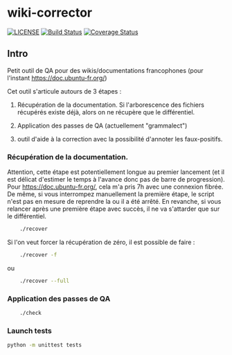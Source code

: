 # wiki-corrector

[![LICENSE](https://img.shields.io/badge/license-MIT-blue.svg)](LICENSE)
[![Build Status](https://github.com/mothsART/wiki-corrector/actions/workflows/ci.yml/badge.svg)](https://github.com/mothsART/wiki-corrector/actions/workflows/ci.yml)
[![Coverage Status](https://github.com/mothsART/wiki-corrector/badge.svg?branch=master)](https://coveralls.io/github/mothsART/wiki-corrector?branch=main)

## Intro

Petit outil de QA pour des wikis/documentations francophones (pour l'instant https://doc.ubuntu-fr.org/)

Cet outil s'articule autours de 3 étapes :

1. Récupération de la documentation.
Si l'arborescence des fichiers récupérés existe déjà, alors on ne récupère que le différentiel.

2. Application des passes de QA (actuellement "grammalect")

3. outil d'aide à la correction avec la possibilité d'annoter les faux-positifs.


### Récupération de la documentation.


Attention, cette étape est potentiellement longue au premier lancement (et il est délicat d'estimer le temps à l'avance donc pas de barre de progression).
Pour https://doc.ubuntu-fr.org/, cela m'a pris 7h avec une connexion fibrée.
De même, si vous interrompez manuellement la première étape, le script n'est pas en mesure de reprendre la ou il a été arrêté.
En revanche, si vous relancer après une première étape avec succès, il ne va s'attarder que sur le différentiel.

```sh
    ./recover
```

Si l'on veut forcer la récupération de zéro, il est possible de faire :

```sh
    ./recover -f
```

ou

```sh
    ./recover --full
```

### Application des passes de QA

```sh
    ./check
```

### Launch tests

```sh
python -m unittest tests
```
